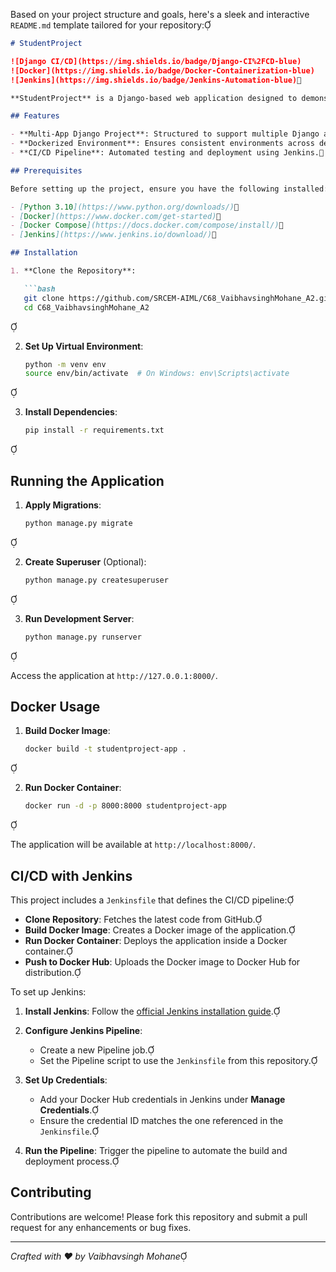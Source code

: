 Based on your project structure and goals, here's a sleek and interactive `README.md` template tailored for your repository:

```markdown
# StudentProject

![Django CI/CD](https://img.shields.io/badge/Django-CI%2FCD-blue)
![Docker](https://img.shields.io/badge/Docker-Containerization-blue)
![Jenkins](https://img.shields.io/badge/Jenkins-Automation-blue)

**StudentProject** is a Django-based web application designed to demonstrate the integration of containerization using Docker and Continuous Integration/Continuous Deployment (CI/CD) pipelines with Jenkins.

## Features

- **Multi-App Django Project**: Structured to support multiple Django applications.
- **Dockerized Environment**: Ensures consistent environments across development, testing, and production.
- **CI/CD Pipeline**: Automated testing and deployment using Jenkins.

## Prerequisites

Before setting up the project, ensure you have the following installed:

- [Python 3.10](https://www.python.org/downloads/)
- [Docker](https://www.docker.com/get-started)
- [Docker Compose](https://docs.docker.com/compose/install/)
- [Jenkins](https://www.jenkins.io/download/)

## Installation

1. **Clone the Repository**:

   ```bash
   git clone https://github.com/SRCEM-AIML/C68_VaibhavsinghMohane_A2.git
   cd C68_VaibhavsinghMohane_A2
   ```


2. **Set Up Virtual Environment**:

   ```bash
   python -m venv env
   source env/bin/activate  # On Windows: env\Scripts\activate
   ```


3. **Install Dependencies**:

   ```bash
   pip install -r requirements.txt
   ```


## Running the Application

1. **Apply Migrations**:

   ```bash
   python manage.py migrate
   ```


2. **Create Superuser** (Optional):

   ```bash
   python manage.py createsuperuser
   ```


3. **Run Development Server**:

   ```bash
   python manage.py runserver
   ```


   Access the application at `http://127.0.0.1:8000/`.

## Docker Usage

1. **Build Docker Image**:

   ```bash
   docker build -t studentproject-app .
   ```


2. **Run Docker Container**:

   ```bash
   docker run -d -p 8000:8000 studentproject-app
   ```


   The application will be available at `http://localhost:8000/`.

## CI/CD with Jenkins

This project includes a `Jenkinsfile` that defines the CI/CD pipeline:

- **Clone Repository**: Fetches the latest code from GitHub.
- **Build Docker Image**: Creates a Docker image of the application.
- **Run Docker Container**: Deploys the application inside a Docker container.
- **Push to Docker Hub**: Uploads the Docker image to Docker Hub for distribution.

To set up Jenkins:

1. **Install Jenkins**: Follow the [official Jenkins installation guide](https://www.jenkins.io/doc/book/installing/).

2. **Configure Jenkins Pipeline**:

   - Create a new Pipeline job.
   - Set the Pipeline script to use the `Jenkinsfile` from this repository.

3. **Set Up Credentials**:

   - Add your Docker Hub credentials in Jenkins under **Manage Credentials**.
   - Ensure the credential ID matches the one referenced in the `Jenkinsfile`.

4. **Run the Pipeline**: Trigger the pipeline to automate the build and deployment process.

## Contributing

Contributions are welcome! Please fork this repository and submit a pull request for any enhancements or bug fixes.

---

*Crafted with ❤️ by Vaibhavsingh Mohane*
```
